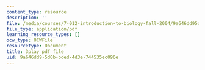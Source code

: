 ```yaml
---
content_type: resource
description: ''
file: /media/courses/7-012-introduction-to-biology-fall-2004/9a646dd95d0bbded4d3e744535ec096e_R6AtInDjsrM.pdf
file_type: application/pdf
learning_resource_types: []
ocw_type: OCWFile
resourcetype: Document
title: 3play pdf file
uid: 9a646dd9-5d0b-bded-4d3e-744535ec096e
---
```

